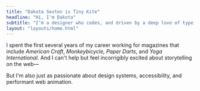 ```yaml
---
title: "Dakota Sexton is Tiny Kite"
headline: "Hi, I'm Dakota"
subtitle: "I’m a designer who codes, and driven by a deep love of type, technology, and illustration."
layout: "layouts/home.html"
---
```


I spent the first several years of my career working for magazines that include _American Craft_, _Monkeybicycle,_ _Paper Darts_, and _Yoga International_. And I can't help but feel incorrigibly excited about storytelling on the web—

But I'm also just as passionate about design systems, accessibility, and performant web animation.
